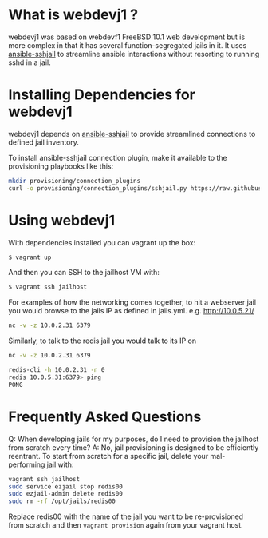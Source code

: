 # What is webdevj1 ?

webdevj1 was based on webdevf1 FreeBSD 10.1 web development but is more complex in that it has several function-segregated jails in it. It uses [ansible-sshjail](https://github.com/austinhyde/ansible-sshjail) to streamline ansible interactions without resorting to running sshd in a jail.


# Installing Dependencies for webdevj1

webdevj1 depends on [ansible-sshjail](https://github.com/austinhyde/ansible-sshjail) to provide streamlined connections to defined jail inventory.

To install ansible-sshjail connection plugin, make it available to the provisioning playbooks like this:

```bash
mkdir provisioning/connection_plugins
curl -o provisioning/connection_plugins/sshjail.py https://raw.githubusercontent.com/austinhyde/ansible-sshjail/master/sshjail.py
```

# Using webdevj1

With dependencies installed you can vagrant up the box:

```bash
$ vagrant up
```

And then you can SSH to the jailhost VM with:

```bash
$ vagrant ssh jailhost
```

For examples of how the networking comes together, to hit a webserver jail you would browse to the jails IP as defined in jails.yml. e.g. http://10.0.5.21/

```bash
nc -v -z 10.0.2.31 6379
```

Similarly, to talk to the redis jail you would talk to its IP on 

```bash
nc -v -z 10.0.2.31 6379

redis-cli -h 10.0.2.31 -n 0
redis 10.0.5.31:6379> ping
PONG
```


# Frequently Asked Questions

Q: When developing jails for my purposes, do I need to provision the jailhost from scratch every time?
A: No, jail provisioning is designed to be efficiently reentrant. To start from scratch for a specific jail, delete your mal-performing jail with:

```bash
vagrant ssh jailhost
sudo service ezjail stop redis00
sudo ezjail-admin delete redis00
sudo rm -rf /opt/jails/redis00
```

Replace redis00 with the name of the jail you want to be re-provisioned from scratch and then `vagrant provision` again from your vagrant host.
